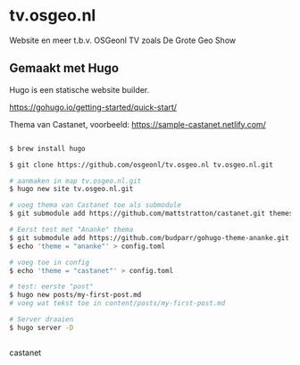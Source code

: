 # tv.osgeo.nl
Website en meer t.b.v. OSGeonl TV zoals De Grote Geo Show

## Gemaakt met Hugo

Hugo is een statische website builder.

https://gohugo.io/getting-started/quick-start/

Thema van Castanet, voorbeeld: https://sample-castanet.netlify.com/

```bash

$ brew install hugo

$ git clone https://github.com/osgeonl/tv.osgeo.nl tv.osgeo.nl.git

# aanmaken in map tv.osgeo.nl.git 
$ hugo new site tv.osgeo.nl.git

# voeg thema van Castanet toe als submodule
$ git submodule add https://github.com/mattstratton/castanet.git themes/castanet

# Eerst test met "Ananke" thema
$ git submodule add https://github.com/budparr/gohugo-theme-ananke.git themes/ananke
$ echo 'theme = "ananke"' > config.toml

# voeg toe in config
$ echo 'theme = "castanet"' > config.toml

# test: eerste "post"                                   
$ hugo new posts/my-first-post.md
# voeg wat tekst toe in content/posts/my-first-post.md

# Server draaien                 
$ hugo server -D



```
castanet